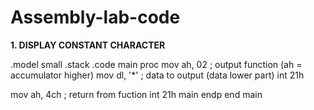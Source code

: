 # Assembly-lab-code

<b>1. DISPLAY CONSTANT CHARACTER </b></br>

.model small
.stack
.code
main proc
mov ah, 02 ; output function (ah = accumulator higher)
mov dl, '*' ; data to output (data lower part)
int 21h

mov ah, 4ch ; return from fuction
int 21h
main endp
end main
